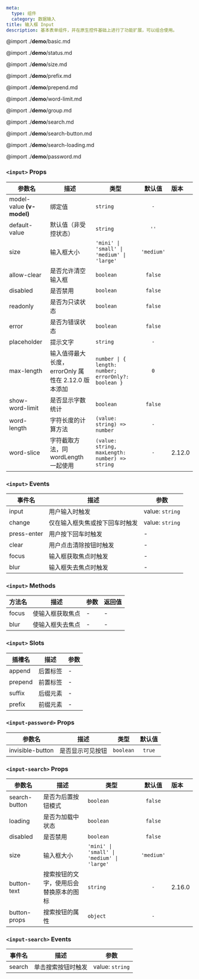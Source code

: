 ```yaml
meta:
  type: 组件
  category: 数据输入
title: 输入框 Input
description: 基本表单组件，并在原生控件基础上进行了功能扩展，可以组合使用。
```

@import ./__demo__/basic.md

@import ./__demo__/status.md

@import ./__demo__/size.md

@import ./__demo__/prefix.md

@import ./__demo__/prepend.md

@import ./__demo__/word-limit.md

@import ./__demo__/group.md

@import ./__demo__/search.md

@import ./__demo__/search-button.md

@import ./__demo__/search-loading.md

@import ./__demo__/password.md


### `<input>` Props

|参数名|描述|类型|默认值|版本|
|---|---|---|:---:|:---|
|model-value **(v-model)**|绑定值|`string`|`-`||
|default-value|默认值（非受控状态）|`string`|`''`||
|size|输入框大小|`'mini' \| 'small' \| 'medium' \| 'large'`|`'medium'`||
|allow-clear|是否允许清空输入框|`boolean`|`false`||
|disabled|是否禁用|`boolean`|`false`||
|readonly|是否为只读状态|`boolean`|`false`||
|error|是否为错误状态|`boolean`|`false`||
|placeholder|提示文字|`string`|`-`||
|max-length|输入值得最大长度，errorOnly 属性在 2.12.0 版本添加|`number \| { length: number; errorOnly?: boolean }`|`0`||
|show-word-limit|是否显示字数统计|`boolean`|`false`||
|word-length|字符长度的计算方法|`(value: string) => number`|`-`||
|word-slice|字符截取方法，同 wordLength 一起使用|`(value: string, maxLength: number) => string`|`-`|2.12.0|
### `<input>` Events

|事件名|描述|参数|
|---|---|---|
|input|用户输入时触发|value: `string`|
|change|仅在输入框失焦或按下回车时触发|value: `string`|
|press-enter|用户按下回车时触发|-|
|clear|用户点击清除按钮时触发|-|
|focus|输入框获取焦点时触发|-|
|blur|输入框失去焦点时触发|-|
### `<input>` Methods

|方法名|描述|参数|返回值|
|---|---|---|---|
|focus|使输入框获取焦点|-|-|
|blur|使输入框失去焦点|-|-|
### `<input>` Slots

|插槽名|描述|参数|
|---|:---:|---|
|append|后置标签|-|
|prepend|前置标签|-|
|suffix|后缀元素|-|
|prefix|前缀元素|-|








### `<input-password>` Props

|参数名|描述|类型|默认值|
|---|---|---|:---:|
|invisible-button|是否显示可见按钮|`boolean`|`true`|




### `<input-search>` Props

|参数名|描述|类型|默认值|版本|
|---|---|---|:---:|:---|
|search-button|是否为后置按钮模式|`boolean`|`false`||
|loading|是否为加载中状态|`boolean`|`false`||
|disabled|是否禁用|`boolean`|`false`||
|size|输入框大小|`'mini' \| 'small' \| 'medium' \| 'large'`|`'medium'`||
|button-text|搜索按钮的文字，使用后会替换原本的图标|`string`|`-`|2.16.0|
|button-props|搜索按钮的属性|`object`|`-`||
### `<input-search>` Events

|事件名|描述|参数|
|---|---|---|
|search|单击搜索按钮时触发|value: `string`|


